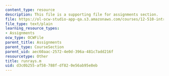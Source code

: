 ```yaml
---
content_type: resource
description: This file is a supporting file for assignments section.
file: https://ol-ocw-studio-app-qa.s3.amazonaws.com/courses/12-510-introduction-to-seismology-spring-2010/d3c0b255af58788fdf820e56ab95e8eb_runrays.m
file_type: text/plain
learning_resource_types:
- Assignments
ocw_type: OCWFile
parent_title: Assignments
parent_type: CourseSection
parent_uid: aec60aac-2572-4e0d-396a-481c7add216f
resourcetype: Other
title: runrays.m
uid: d3c0b255-af58-788f-df82-0e56ab95e8eb
---
```

